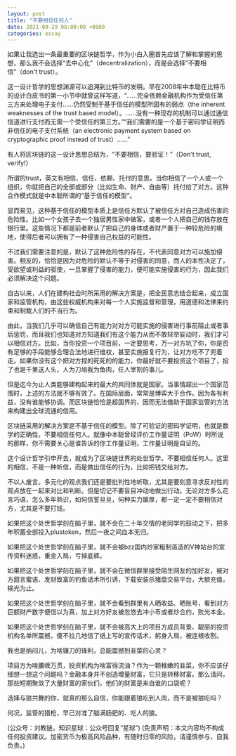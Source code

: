 ```yaml
---
layout: post
title: "不要相信任何人"
date: 2021-09-29 08:00:00 +0800
categories: essay
---
```


如果让我选出一条最重要的区块链哲学，作为小白入圈首先应该了解和掌握的思想，那么我不会选择“去中心化”（decentralization），而是会选择“不要相信”（don't trust）。

这一设计哲学的思想渊源可以追溯到比特币的发明。早在2008年中本聪在比特币的设计白皮书的第一小节中就曾这样写道，“……完全依赖金融机构作为受信任第三方来处理电子支付……仍然受制于基于信任的模型所固有的弱点（the inherent weaknesses of the trust based model）。……没有一种现存的机制可以通过通信信道进行支付而无需一个受信任的第三方。”“我们需要的是一个基于密码学证明而非信任的电子支付系统（an electronic payment system based on cryptographic proof instead of trust）……”

有人将区块链的这一设计思想总结为，“不要相信，要验证！”（Don't trust, verify!）

所谓的trust，英文有相信、信任、依赖、托付的意思。当你相信了一个人或一个组织，你就把自己的全部或部分（比如生命、财产、自由等）托付给了对方。这种合作模式就是中本聪所谓的“基于信任的模型”。

显而易见，这种基于信任的模型本质上是信任方默认了被信任方对自己造成伤害的危险性。比如一个女孩子去一个独居男性家中做客，或者一个人把自己的钱存放在银行里。这些情况下都是前者默认了把自己的身体或者财产置于一种较危险的境地，使得后者可以拥有了一种侵害自己权益的可能性。

不过我们需要注意的是，默认了这种危险性的存在，不代表同意对方可以施加侵害。相反的，恰恰是因为对危险的默认不等于对侵害的同意，而人的本性决定了，受欲望或利益的驱使，一旦掌握了侵害的能力，便可能实施侵害的行为，因此我们必须解决这个问题。

自古以来，人们在建构社会时所采用的解决方案是，把全民意志结合起来，成立国家和监管机构，由这些权威机构来对每一个人实施监督和管理，用道德和法律来约束和制裁人们的不当行为。

由此，当我们几乎可以确信自己有能力对对方可能实施的侵害进行事前阻止或者事后惩罚，而且我们也知道对方知道我们有这个能力从而不敢轻举妄动时，我们才可以相信对方。比如，当你投资一个项目前，一定要思考，万一对方坑了你，你是否有足够的手段能够合理合法地进行维权，甚至实施报复行为，让对方吃不了兜着走。如果你没有这个把对方捏的死死的的能力，你最好就不要投资这个项目了，投了也是千里送人头，人为刀俎我为鱼肉，任人宰割的事儿。

但是迄今为止人类能够建构起来的最大的共同体就是国家。当事情超出一个国家范围时，上述的方法就不够有效了。在国际层面，常常是博弈大于合作。因为各有利益，没有谁能够协调。而区块链恰恰是超国界的，因而无法借助于国家监管的方法来构建出全球流通的信用。

区块链采用的解决方案是不基于信任的模型。除了可验证的密码学证明，也就是数学的正确性，不要相信任何人。就像中本聪曾经评价工作量证明（PoW）时所说的那样，你不需要关心是谁告诉的你工作量证明，工作量证明是自证的。

这个设计哲学引申开去，就成为了区块链世界的处世哲学。不要相信任何人。这里的相信，不是一种听信，而是做出信任的行为，比如把钱交给对方。

不以人废言。多元化的观点我们还是要批判性地听取，尤其是要刻意寻求反对性的观点放在一起来对比和判断。但是切记不要盲目冲动地做出行动。无论对方多么花言巧语，怎么多年熟识，如何信誓旦旦，何种实力雄厚，都一定一定不要相信对方，尤其是不要打钱。

如果把这个处世哲学刻在脑子里，就不会在二十年交情的老同学的鼓动之下，把多年积蓄全部投入plustoken，然后一夜之间血本无归。

如果把这个处世哲学刻在脑子里，就不会被bzz国内炒家粗制滥造的V神站台的宣传资料迷惑，重金入局，亏掉底裤。

如果把这个处世哲学刻在脑子里，就不会在微信群里接受陌生网友的加好友，被对方甜言蜜语、发财致富的钓鱼话术所引诱，下载安装杀猪盘交易平台，大额充值，输光为止。

如果把这个处世哲学刻在脑子里，就不会看到群里有人晒收益、晒账号，看到对方巨额财产数字便信以为真，加上对方好友被忽悠去冲小币或者炒合约，败光本金。

如果把这个处世哲学刻在脑子里，就不会被高大上的项目方成员背景、靓丽的投资机构名单所震撼，傻不拉几地信了纸上写的宣传话术，躬身入局，被连根收割。

我也是纳闷儿，为啥镰刀的锋利，总能震撼到韭菜的心灵？

项目方为啥腰缠万贯，投资机构为啥富得流油？作为一颗稚嫩的韭菜，你不应该仔细想一想这个问题吗？金融本身并不创造增量财富，它只是转移财富。那么请问，那些短期聚敛了大量财富的家伙们，他们的财富是来自谁的口袋呢？

选择与狼共舞的你，就真的那么自信，你能跟着狼吃到人肉，而不是被狼吃吗？

何况，监管的猎枪，早已对准了脑满肠肥的、吃人的狼。

(公众号：刘教链。知识星球：公众号回复“星球”)
(免责声明：本文内容均不构成任何投资建议。加密货币为极高风险品种，有随时归零的风险，请谨慎参与，自我负责。)

